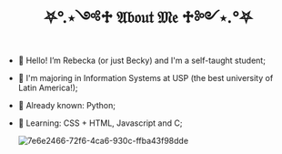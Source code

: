 <h1 align="center"> ⛧°.⋆༺♱ 𝔄𝔟𝔬𝔲𝔱 𝔐𝔢 ♱༻⋆.°⛧ </h1>


- 🦇 Hello! I’m Rebecka (or just Becky) and I'm a self-taught student;
- 🦇 I'm majoring in Information Systems at USP (the best university of Latin America!);
- 🦇 Already known: Python;
- 🦇 Learning: CSS + HTML, Javascript and C;

 
 
  ![7e6e2466-72f6-4ca6-930c-ffba43f98dde](https://github.com/user-attachments/assets/8ff736b4-a5ab-40f1-89ae-e5fa4279e6bd)

                             

                                                                            
